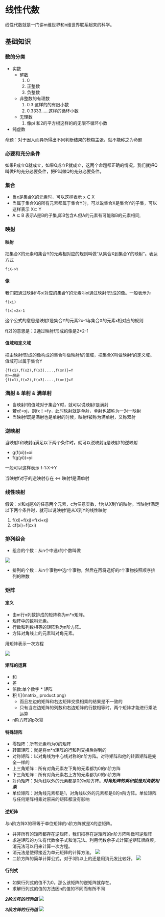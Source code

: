 # 线性代数
线性代数就是一门讲m维世界和n维世界联系起来的科学。


## 基础知识
### 数的分类

* 实数
	* 整数
		1. 0
		2. 正整数
		3. 负整数
	* 非整数的有理数
		1. 0.3 这样的的有限小数
		2. 0.3333......这样的循环小数
	* 无理数
		1. 像pi 和2的平方根这样的的无限不循环小数
* 纯虚数


命题：对于因人而异所得出不同判断结果的模糊主张，就不能称之为命题


### 必要和充分条件
如果P成立Q就成立，如果Q成立P就成立，这两个命题都正确的情况。我们就把Q叫做P的充分必要条件，把P叫做Q的充分必要条件。


### 集合
* 当x是集合X的元素时，可以这样表示 x ∈ X 
* 当属于集合X的所有元素都属于集合Y时，可以说集合X是集合Y的子集，可以这样表示 X⊂ Y
* A ⊆ B 表示A是B的子集,即B包含A.但A的元素有可能和B的元素相同,


### 映射
#### 映射
把集合X的元素和集合Y的元素相对应的规则叫做“从集合X到集合Y的映射”。表达方式

```
f:X->Y
```

#### 像
我们把通过映射f与xi对应的集合Y的元素叫xi通过映射f形成的像。一般表示为

```
f(xi)
```

```
f(x)=2x-1
```
这个公式的意思是映射f是集合Y的元素2x-1与集合X的元素x相对应的规则

f(2)的意思是：2通过映射f形成的像是2*2-1

#### 值域和定义域

把由映射f形成的像构成的集合叫做映射f的值域，把集合X叫做映射f的定义域。
值域可以属于集合Y

```
{f(x1),f(x2),f(x3)....,f(xn)}=Y
但一般是
{f(x1),f(x2),f(x3)....,f(xn)}⊂Y

```

### 满射 & 单射 & 满单射
* 当映射f的值域对于集合Y时，就可以说映射f是满射
* 若xi!=xj，则fx！=fy，此时映射就是单射，单射也被称为一对一映射
* 当映射f既是满射也是单射的时候，映射f被称为满单射，又称双射


### 逆映射
当映射f和映射g满足以下两个条件时，就可以说映射g是映射f的逆映射
* g(f(xi))=xi
* f(g(yi))=yi

一般可以这样表示
f-1:X->Y

当映射f对于的逆映射存在 <=> 映射f是满单射

### 线性映射
假设：xi和xj是X的任意两个元素，c为任意实数，f为从X到Y的映射。当映射f满足以下两个条件时，就可以说映射f是从X到Y的线性映射
1. f(xi)+f(xj)=f(xi+xj)
2. cf(xi)=f(cxi)



### 排列组合
* 组合的个数：从n个中选r的个数叫做

![](combinations.png)

* 排列的个数：从n个事物中选r个事物，然后在再将选好的r个事物按照顺序排列的种数


### 矩阵
#### 定义
* 由m行n列数排成的矩阵称为m*n矩阵。
* 矩阵中的数叫元素。
* 行数和列数相等的矩阵称为n阶方阵。
* 方阵对角线上的元素叫对角元素。

用矩阵表示一次方程

![](matrix_express_linear_equation.png)


#### 矩阵的运算

* 和
* 差
* 倍数:单个数字 * 矩阵
* 积
![](matrix_ product.png) 
	* 而且左边的矩阵和右边矩阵交换相乘的结果是不一致的
	* 只有当左边矩阵的列数和右边矩阵的行数相等时，两个矩阵才能进行乘法运算
* n阶方阵的p次幂

#### 特殊矩阵
* 零矩阵：所有元素均为0的矩阵
* 转置矩阵：就是将m*n矩阵的行和列交换后得到的
* 对称矩阵：以对角线为中心线对称的n阶方阵。对称矩阵和他的转置矩阵是完全一样的
* 上三角矩阵：所有对角元素左下角的元素都为0的n阶方阵
* 下三角矩阵：所有对角元素右上方的元素都为0的n阶方阵
* 对角矩阵：对角线以外的元素都是0的n阶方阵。***对角矩阵的乘积就是对角数相乘***
* 单位矩阵：对角线元素都是1，对角线以外的元素都是0的n阶方阵。单位矩阵与任何矩阵相乘对原来的矩阵都没有影响


#### 逆矩阵
与n阶方阵X的积等于单位矩阵的n阶方阵就是X的逆矩阵。

* 并非所有的矩阵都存在逆矩阵，我们把存在逆矩阵的n阶方阵叫做可逆矩阵
* 求逆矩阵的方法有代数余子式和消元法。利用代数余子式计算逆矩阵很麻烦。消元法可以用来计算一次方程。
* 消元法是使得接近为单元矩阵的计算方法。
![](inverse_matrix.png)	
* 二阶方阵的简单计算公式，对于3阶以上的还是用消元发比较好。
![](two_order_square_matrix.png)


#### 行列式
* 如果行列式的值不为0，那么该矩阵的逆矩阵就存在。
* 求解行列式的值的方法因n的值的不同而有所不同

***2阶方阵的行列值***
![](two_order_square_matrix_determinant.png)


***3阶方阵的行列值***
![](three_order_square_order_matrix_determinate.png)